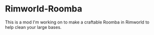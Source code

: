 # Rimworld-Roomba
This is a mod I'm working on to make a craftable Roomba in Rimworld to help clean your large bases. 
